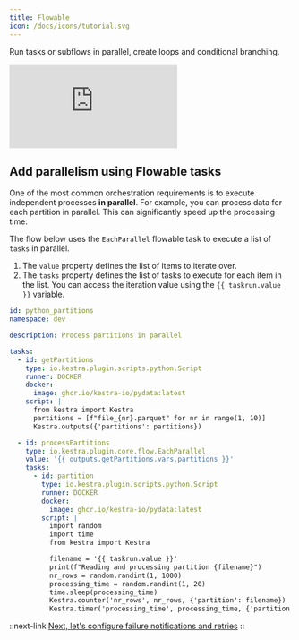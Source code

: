 ```yaml
---
title: Flowable
icon: /docs/icons/tutorial.svg
---
```


Run tasks or subflows in parallel, create loops and conditional branching.

<div class="video-container">
  <iframe src="https://www.youtube.com/embed/KrRMLNdEPAk?si=JO_q2yBbI4Ik9yrp" title="YouTube video player" frameborder="0" allow="accelerometer; autoplay; clipboard-write; encrypted-media; gyroscope; picture-in-picture; web-share" referrerpolicy="strict-origin-when-cross-origin" allowfullscreen></iframe>
</div>

## Add parallelism using Flowable tasks

One of the most common orchestration requirements is to execute independent processes **in parallel**. For example, you can process data for each partition in parallel. This can significantly speed up the processing time.

The flow below uses the `EachParallel` flowable task to execute a list of `tasks` in parallel.
1. The `value` property defines the list of items to iterate over.
2. The `tasks` property defines the list of tasks to execute for each item in the list. You can access the iteration value using the `{{ taskrun.value }}` variable.

```yaml
id: python_partitions
namespace: dev

description: Process partitions in parallel

tasks:
  - id: getPartitions
    type: io.kestra.plugin.scripts.python.Script
    runner: DOCKER
    docker:
      image: ghcr.io/kestra-io/pydata:latest
    script: |
      from kestra import Kestra
      partitions = [f"file_{nr}.parquet" for nr in range(1, 10)]
      Kestra.outputs({'partitions': partitions})

  - id: processPartitions
    type: io.kestra.plugin.core.flow.EachParallel
    value: '{{ outputs.getPartitions.vars.partitions }}'
    tasks:
      - id: partition
        type: io.kestra.plugin.scripts.python.Script
        runner: DOCKER
        docker:
          image: ghcr.io/kestra-io/pydata:latest
        script: |
          import random
          import time
          from kestra import Kestra

          filename = '{{ taskrun.value }}'
          print(f"Reading and processing partition {filename}")
          nr_rows = random.randint(1, 1000)
          processing_time = random.randint(1, 20)
          time.sleep(processing_time)
          Kestra.counter('nr_rows', nr_rows, {'partition': filename})
          Kestra.timer('processing_time', processing_time, {'partition': filename})
```


::next-link
[Next, let's configure failure notifications and retries](./06.errors.md)
::

